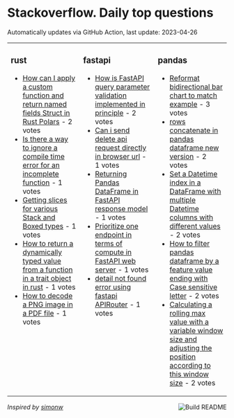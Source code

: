 # Stackoverflow. Daily top questions 

Automatically updates via GitHub Action, last update: <!-- date starts -->2023-04-26<!-- date ends -->


<table><tr><td valign="top" width="33%">

### rust
<!-- rust starts -->
* [How can I apply a custom function and return named fields Struct in Rust Polars](https://stackoverflow.com/questions/76112938/how-can-i-apply-a-custom-function-and-return-named-fields-struct-in-rust-polar) - 2 votes
* [Is there a way to ignore a compile time error for an incomplete function](https://stackoverflow.com/questions/76097258/is-there-a-way-to-ignore-a-compile-time-error-for-an-incomplete-function) - 1 votes
* [Getting slices for various Stack and Boxed types](https://stackoverflow.com/questions/76097639/getting-slices-for-various-stack-and-boxed-types) - 1 votes
* [How to return a dynamically typed value from a function in a trait object in rust](https://stackoverflow.com/questions/76096906/how-to-return-a-dynamically-typed-value-from-a-function-in-a-trait-object-in-rus) - 1 votes
* [How to decode a PNG image in a PDF file](https://stackoverflow.com/questions/76098239/how-to-decode-a-png-image-in-a-pdf-file) - 1 votes
<!-- rust ends -->
</td><td valign="top" width="34%">


### fastapi
<!-- fastapi starts -->
* [How is FastAPI query parameter validation implemented in principle](https://stackoverflow.com/questions/76102298/how-is-fastapi-query-parameter-validation-implemented-in-principle) - 2 votes
* [Can i send delete api request directly in browser url](https://stackoverflow.com/questions/76111063/can-i-send-delete-api-request-directly-in-browser-url) - 1 votes
* [Returning Pandas DataFrame in FastAPI response model](https://stackoverflow.com/questions/76105902/returning-pandas-dataframe-in-fastapi-response-model) - 1 votes
* [Prioritize one endpoint in terms of compute in FastAPI web server](https://stackoverflow.com/questions/76097963/prioritize-one-endpoint-in-terms-of-compute-in-fastapi-web-server) - 1 votes
* [detail not found error using fastapi APIRouter](https://stackoverflow.com/questions/76097512/detail-not-found-error-using-fastapi-apirouter) - 1 votes
<!-- fastapi ends -->
</td><td valign="top" width="34%">


### pandas
<!-- pandas starts -->
* [Reformat bidirectional bar chart to match example](https://stackoverflow.com/questions/76101455/reformat-bidirectional-bar-chart-to-match-example) - 3 votes
* [rows concatenate in pandas dataframe new version](https://stackoverflow.com/questions/76114168/rows-concatenate-in-pandas-dataframe-new-version) - 2 votes
* [Set a Datetime index in a DataFrame with multiple Datetime columns with different values](https://stackoverflow.com/questions/76110683/set-a-datetime-index-in-a-dataframe-with-multiple-datetime-columns-with-differen) - 2 votes
* [How to filter pandas dataframe by a feature value ending with Case sensitive letter](https://stackoverflow.com/questions/76105821/how-to-filter-pandas-dataframe-by-a-feature-value-ending-with-case-sensitive-let) - 2 votes
* [Calculating a rolling max value with a variable window size and adjusting the position according to this window size](https://stackoverflow.com/questions/76101118/calculating-a-rolling-max-value-with-a-variable-window-size-and-adjusting-the-p) - 2 votes
<!-- pandas ends -->
</td></tr></table>

<a href="https://github.com/hp0404/hp0404/actions"><img src="https://github.com/hp0404/hp0404/workflows/Build%20README/badge.svg" align="right" alt="Build README"></a> <p>*Inspired by  [simonw](https://github.com/simonw/simonw)*</p>
